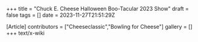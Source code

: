 +++
title = "Chuck E. Cheese Halloween Boo-Tacular 2023 Show"
draft = false
tags = []
date = 2023-11-27T21:51:29Z

[Article]
contributors = ["Cheeseclassic","Bowling for Cheese"]
gallery = []
+++
text/x-wiki